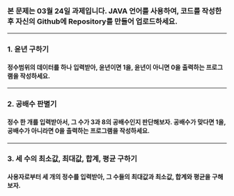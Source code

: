 ### 본 문제는 03월 24일 과제입니다. JAVA 언어를 사용하여, 코드를 작성한 후 자신의 Github에 Repository를 만들어 업로드하세요.
-----------------------------------------------------------------

### 1. 윤년 구하기
#### 정수범위의 데이터를 하나 입력받아, 윤년이면 1을, 윤년이 아니면 0을 출력하는 프로그램을 작성하세요.

-----------------------------------------------------------------

### 2. 공배수 판별기
#### 정수 한 개를 입력받아서, 그 수가 3과 8의 공배수인지 판단해보자. 공배수가 맞다면 1을, 공배수가 아니라면 0을 출력하는 프로그램을 작성하세요.

-----------------------------------------------------------------

### 3. 세 수의 최소값, 최대값, 합계, 평균 구하기
#### 사용자로부터 세 개의 정수를 입력받아, 그 수들의 최대값과 최소값, 합계와 평균을 구해보자.
